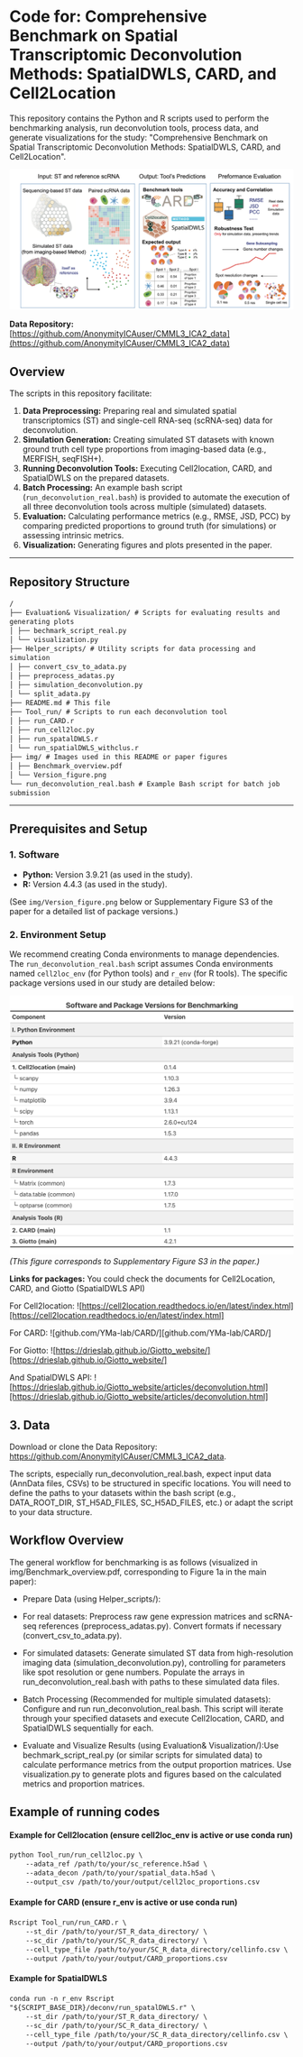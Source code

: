 # Code for: Comprehensive Benchmark on Spatial Transcriptomic Deconvolution Methods: SpatialDWLS, CARD, and Cell2Location

This repository contains the Python and R scripts used to perform the benchmarking analysis, run deconvolution tools, process data, and generate visualizations for the study: "Comprehensive Benchmark on Spatial Transcriptomic Deconvolution Methods: SpatialDWLS, CARD, and Cell2Location".

![Project](img/pipeline.png)

**Data Repository:** [https://github.com/AnonymityICAuser/CMML3_ICA2_data](https://github.com/AnonymityICAuser/CMML3_ICA2_data)

## Overview

The scripts in this repository facilitate:
1.  **Data Preprocessing:** Preparing real and simulated spatial transcriptomics (ST) and single-cell RNA-seq (scRNA-seq) data for deconvolution.
2.  **Simulation Generation:** Creating simulated ST datasets with known ground truth cell type proportions from imaging-based data (e.g., MERFISH, seqFISH+).
3.  **Running Deconvolution Tools:** Executing Cell2location, CARD, and SpatialDWLS on the prepared datasets.
4.  **Batch Processing:** An example bash script (`run_deconvolution_real.bash`) is provided to automate the execution of all three deconvolution tools across multiple (simulated) datasets.
5.  **Evaluation:** Calculating performance metrics (e.g., RMSE, JSD, PCC) by comparing predicted proportions to ground truth (for simulations) or assessing intrinsic metrics.
6.  **Visualization:** Generating figures and plots presented in the paper.

---

## Repository Structure

```
/
├── Evaluation& Visualization/ # Scripts for evaluating results and generating plots
│ ├── bechmark_script_real.py
│ └── visualization.py
├── Helper_scripts/ # Utility scripts for data processing and simulation
│ ├── convert_csv_to_adata.py
│ ├── preprocess_adatas.py
│ ├── simulation_deconvolution.py
│ └── split_adata.py
├── README.md # This file
├── Tool_run/ # Scripts to run each deconvolution tool
│ ├── run_CARD.r
│ ├── run_cell2loc.py
│ ├── run_spatalDWLS.r
│ └── run_spatialDWLS_withclus.r
├── img/ # Images used in this README or paper figures
│ ├── Benchmark_overview.pdf
│ └── Version_figure.png
└── run_deconvolution_real.bash # Example Bash script for batch job submission
```

---

## Prerequisites and Setup

### 1. Software
*   **Python:** Version 3.9.21 (as used in the study).
*   **R:** Version 4.4.3 (as used in the study).

(See `img/Version_figure.png` below or Supplementary Figure S3 of the paper for a detailed list of package versions.)

### 2. Environment Setup
We recommend creating Conda environments to manage dependencies. The `run_deconvolution_real.bash` script assumes Conda environments named `cell2loc_env` (for Python tools) and `r_env` (for R tools). The specific package versions used in our study are detailed below:

![Software and Package Versions](img/Version_figure.png)
*(This figure corresponds to Supplementary Figure S3 in the paper.)*

**Links for packages:**
You could check the documents for Cell2Location, CARD, and Giotto (SpatialDWLS API) 

For Cell2location:
![https://cell2location.readthedocs.io/en/latest/index.html][https://cell2location.readthedocs.io/en/latest/index.html]


For CARD:
![github.com/YMa-lab/CARD/][github.com/YMa-lab/CARD/]

For Giotto:
![https://drieslab.github.io/Giotto_website/][https://drieslab.github.io/Giotto_website/]

And SpatialDWLS API:
![https://drieslab.github.io/Giotto_website/articles/deconvolution.html][https://drieslab.github.io/Giotto_website/articles/deconvolution.html]

## 3. Data

Download or clone the Data Repository: https://github.com/AnonymityICAuser/CMML3_ICA2_data.

The scripts, especially run_deconvolution_real.bash, expect input data (AnnData files, CSVs) to be structured in specific locations. You will need to define the paths to your datasets within the bash script (e.g., DATA_ROOT_DIR, ST_H5AD_FILES, SC_H5AD_FILES, etc.) or adapt the script to your data structure.

## Workflow Overview

The general workflow for benchmarking is as follows (visualized in img/Benchmark_overview.pdf, corresponding to Figure 1a in the main paper):


- Prepare Data (using Helper_scripts/):

- For real datasets: Preprocess raw gene expression matrices and scRNA-seq references (preprocess_adatas.py). Convert formats if necessary (convert_csv_to_adata.py).

- For simulated datasets: Generate simulated ST data from high-resolution imaging data (simulation_deconvolution.py), controlling for parameters like spot resolution or gene numbers. Populate the arrays in run_deconvolution_real.bash with paths to these simulated data files.


- Batch Processing (Recommended for multiple simulated datasets): Configure and run run_deconvolution_real.bash. This script will iterate through your specified datasets and execute Cell2location, CARD, and SpatialDWLS sequentially for each.


- Evaluate and Visualize Results (using Evaluation& Visualization/):Use bechmark_script_real.py (or similar scripts for simulated data) to calculate performance metrics from the output proportion matrices. Use visualization.py to generate plots and figures based on the calculated metrics and proportion matrices.


## Example of running codes
#### Example for Cell2location (ensure cell2loc_env is active or use conda run)
```
python Tool_run/run_cell2loc.py \
    --adata_ref /path/to/your/sc_reference.h5ad \
    --adata_decon /path/to/your/spatial_data.h5ad \
    --output_csv /path/to/your/output/cell2loc_proportions.csv
```

#### Example for CARD (ensure r_env is active or use conda run)
```
Rscript Tool_run/run_CARD.r \
    --st_dir /path/to/your/ST_R_data_directory/ \
    --sc_dir /path/to/your/SC_R_data_directory/ \
    --cell_type_file /path/to/your/SC_R_data_directory/cellinfo.csv \
    --output /path/to/your/output/CARD_proportions.csv
```

#### Example for SpatialDWLS
```
conda run -n r_env Rscript "${SCRIPT_BASE_DIR}/deconv/run_spatalDWLS.r" \
    --st_dir /path/to/your/ST_R_data_directory/ \
    --sc_dir /path/to/your/SC_R_data_directory/ \
    --cell_type_file /path/to/your/SC_R_data_directory/cellinfo.csv \
    --output /path/to/your/output/CARD_proportions.csv
```

